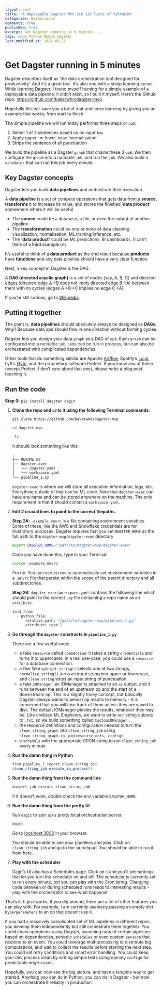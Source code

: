```yaml
---
layout: post
title: "A deployable Dagster MVP (in 120 lines of Python)m"
categories: DataScience
comments: true
published: true
excerpt: Get Dagster running in 5 minutes ...
tags: code Python MLOps dagster
last_modified_at: 2021-09-23
---
```


# Get Dagster running in 5 minutes

Dagster describes itself as ‘the data orchestration tool designed for productivity’. And it’s a great tool. It’s also one with a steep learning curve. While learning Dagster, I found myself hunting for a simple example of a deployable data pipeline. It didn’t exist, so I built it myself. Here’s the Github repo: https://github.com/bakerwho/dagster-mvp.

Hopefully this will save you a lot of trial-and-error learning by giving you an example that works, from start to finish.

The simple pipeline we will run today performs three steps or `op`s:

1. Select 1 of 2 sentences based on an input `key`
2. Apply upper- or lower-case ‘normalization’
3. Strips the sentence of all punctuation

We build the pipeline as a Dagster `graph` that chains these 3 `op`s. We then configure the `graph` into a runnable `job`, and run the `job`. We also build a `scheduler` that can run this job every minute.

## Key Dagster concepts

Dagster lets you build **data pipelines** and orchestrate their execution .

A **data pipeline** is a set of compute operations that gets data from a **source**, **transforms** it to increase its value, and stores the finished ‘**data product**’ somewhere where it will be useful.

- The **source** could be a database, a file, or even the output of another pipeline
- The **transformation** could be one or more of data cleaning, visualization, normalization, ML training/inference, etc.
- The **‘data product’** could be ML predictions, BI dashboards, (I can’t think of a third example rn)

It’s useful to think of a **data product** as the end result because **products** have **functions** and any data pipeline should have a very clear function.

Next, a key concept in Dagster is the DAG.

A **DAG (directed acyclic graph)** is a set of nodes (say, A, B, C) and directed edges (directed edge A→B does not imply directed edge B→A) between them with no cycles (edges A→B→C implies no edge C→A).

If you’re still curious, go to [Wikipedia](https://en.wikipedia.org/wiki/Directed_acyclic_graph).

## Putting it together

The point is, **data pipelines** should absolutely always be designed as **DAGs.** Why? Because data ops should flow in one direction without forming cycles.

Dagster lets you design your data `graph` as a DAG of `op`s. Each `graph` can be configured into a runnable `job`. `job`s can be run in process, but can also be orchestrated with complicated dependencies.

Other tools that do something similar are Apache [Airflow](https://airflow.apache.org/), Spotify’s [Luigi](https://github.com/spotify/luigi), Lyft’s [Flyte](https://flyte.org/), and the proprietary software Prefect. If you know any of these (except Prefect, I don’t care about that one), please write a blog post teaching it.

## Run the code

**Step 0:** `pip install dagster dagit`

1. **Clone the repo and `cd` to it using the following Terminal commands:**
    ```bash
    git clone https://github.com/bakerwho/dagster-mvp

    cd dagster-mvp

     ls
    ```

    It should look something like this:

    ```bash
    .
    ├── README.md
    ├── dagster-exec
    │   ├── dagster.yaml
    │   └── workspace.yaml
    └── pipeline_1.py
    ```

    `dagster-exec` is where we will store all execution information, logs, etc. Everything outside of that can be ML code. Note that `dagster-exec` can have any name and can be stored anywhere on the machine. The only requirement is that it should contain a `workspace.yaml`.

2. **Edit 2 crucial lines to point to the correct filepaths.**

    **Step 2A:** `.example_envrc` is a file containing environment variables. Some of these, like the AWS and Snowflake credentials are for illustratory purposes. Dagster requires that you set `DAGSTER_HOME` as the full path to the `dagster-mvp/dagster-exec` directory

    ```bash
    export DAGSTER_HOME="/path/to/dagster-mvp/dagster-exec"
    ```

    Once you have done this, type in your Terminal:

    ```bash
    source .example_envrc
    ```

    Pro tip: You can use `direnv` to automatically set environment variables in a `.envrc` file that persist within the scope of the parent directory and all subdirectories.

    **Step 2B:** `dagster-exec/workspace.yaml` contains the following line which should point to the correct `.py` file containing a repo name as an `attribute`.

    ```bash
    load_from:
      - python_file:
          relative_path: "/path/to/dagster-mvp/pipeline_1.py"
          attribute: repo_1
    ```

3. **Go through the `dagster` constructs in `pipeline_1.py`**

    There are a few useful ones:

    - a fake `resource` called `connection`: it takes a string `credentials` and turns it to uppercase). In a real use-case, you could use a `resource` for a database connection.
    - a few fake `op`s: `get_string()`  selects one of two strings, `normalize_string()` turns an input string into upper or lowercase, and `clean_string` strips an input string of punctuation.
    - a fake `IOManager`: an IOManager is attached to an `op` output, and it runs between the end of an upstream op and the start of a downstream op. This is a slightly tricky concept, but basically Dagster always wants to persist op results to memory - it is concerned that you will lose track of them unless they are saved to disk. The default IOManager pickles the results, whatever they may be. Like civilized ML Engineers, we want to write our string outputs to `.txt`, so we build something called `CustomIOManager` .
    - the resource definitions and configuration needed to turn the `clean_string_graph` into `clean_string_job` using `clean_string_graph.to_job(resource_defs, config)`
    - a `schedule` with the appropriate CRON string to run  `clean_string_job` every minute

4. **Run the damn thing in Python**

    ```bash
    from pipeline_1 import clean_string_job
    clean_string_job.execute_in_process()
    ```

5. **Run the damn thing from the command line**

    ```bash
    dagster job execute clean_string_job
    ```

    If it doesn’t work, double check the env variable `DAGSTER_HOME`.

6. **Run the damn thing from the pretty UI**

    Run `dagit` to spin up a pretty local orchestration server.

    ```bash
    dagit
    ```

    Go to [localhost:3000](http://localhost:3000) in your browser.

    You should be able to see your pipelines and jobs. Click on `clean_string_job` and go to the launchpad. You should be able to run it from here.

7. **Play with the scheduler**

    Dagit’s UI also has a Schedules page. Click on it and you’ll see settings that let you turn the scheduler on and off. The scheduler is currently set to run every minute, but you can play with the Cron string. Changing code between or during scheduled runs leads to interesting results - play with the orchestrator to see what happens!


That’s it. It just works. If you dig around, there are a lot of other features you can play with. For example, I am currently uselessly passing an empty dict `hyperparameters` to an op that doesn’t use it.

If you had a massively complicated set of ML pipelines in different repos, you develop them independently but still orchestrate them together. You could chain operations using Dagster, launching runs of certain pipelines based on dependencies, periodic `schedules` or even custom `sensor`s that respond to an event. You could leverage multiprocessing to distribute big computations, and wait to collect the results before starting the next step. You could set retry conditions and smart error handling. You could keep your dev process clean by writing simple tests using dummy `config`s for predictable edge-cases.

Hopefully, you can now see the big picture, and have a tangible way to get started. Anything you can do in Python, you can do in Dagster - but now you can orchestrate it reliably in production.
